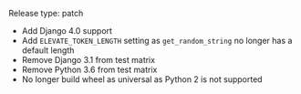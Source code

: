 Release type: patch

- Add Django 4.0 support
- Add `ELEVATE_TOKEN_LENGTH` setting as `get_random_string` no longer has a default length
- Remove Django 3.1 from test matrix
- Remove Python 3.6 from test matrix
- No longer build wheel as universal as Python 2 is not supported
